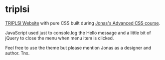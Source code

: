 # triplsi

[TRIPLSI Website](https://triplsi.com) with pure CSS built during [Jonas's Advanced CSS course](https://www.udemy.com/advanced-css-and-sass).

JavaScript used just to console.log the Hello message and a little bit of jQuery to close the menu when menu item is clicked.

Feel free to use the theme but please mention Jonas as a designer and author. Tnx.
